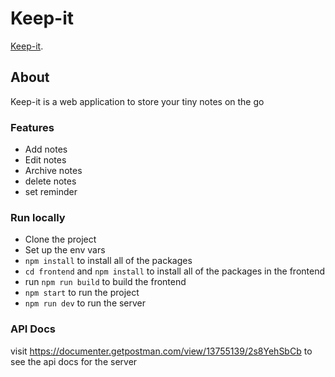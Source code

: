 # Keep-it 

 [Keep-it](https://keep-it-yourselves.herokuapp.com/).

## About

Keep-it is a web application to store your tiny notes on the go

### Features

- Add notes
- Edit notes
- Archive notes
- delete notes 
- set reminder  


### Run locally

- Clone the project
- Set up the env vars
- `npm install` to install all of the packages
- `cd frontend` and `npm install` to install all of the packages in the frontend
- run `npm run build` to build the frontend
- `npm start` to run the project
- `npm run dev` to run the server


### API Docs
visit https://documenter.getpostman.com/view/13755139/2s8YehSbCb to see the api docs for the server


